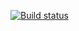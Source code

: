 [![Build status](https://ci.appveyor.com/api/projects/status/irkii8ykel85ags6?svg=true)](https://ci.appveyor.com/project/Mapkuca/pattern-card)
